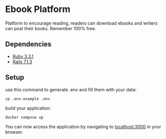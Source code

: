 # Ebook Platform

Platform to encourage reading, readers can download ebooks and writers can post their books. Remember 100% free.

## Dependencies

- [Ruby    3.3.1](https://www.ruby-lang.org/pt/downloads/)
- [Rails    7.1.3](https://rubyonrails.org)


## Setup

use this command to generate .env and fill them with your data:

```
cp .env.example .env
```


build your application:

```
docker compose up
```

You can now access the application by navigating to [localhost:3000](http://localhost:3000) in your browser.
